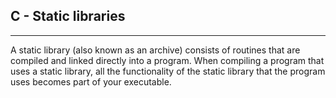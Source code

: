 ## C - Static libraries
***
A static library (also known as an archive) consists of routines that are compiled and linked directly into a program. When compiling a program that uses a static library, all the functionality of the static library that the program uses becomes part of your executable.
